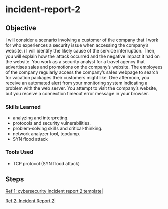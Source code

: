 # incident-report-2
 
## Objective

I will consider a scenario involving a customer of the company that I work for who experiences a security issue when accessing the company’s website. i I will  identify the likely cause of the service interruption. Then, you will explain how the attack occurred and the negative impact it had on the website. You work as a security analyst for a travel agency that advertises sales and promotions on the company’s website. The employees of the company regularly access the company’s sales webpage to search for vacation packages their customers might like. One afternoon, you receive an automated alert from your monitoring system indicating a problem with the web server. You attempt to visit the company’s website, but you receive a connection timeout error message in your browser.

### Skills Learned



- analyzing and interpreting.
- protocols and security vulnerabilities.
- problem-solving skills and critical-thinking.
- network analyzer tool, tcpdump.
- SYN flood attack

### Tools Used


- TCP protocol (SYN flood attack)
 
## Steps
<a href="https://docs.google.com/document/d/1xEk_arFwlQOto7KEM6gN-sIYriXhP9-lY2ftpBXhS4M/template/preview?resourcekey=0-_ODneeo__mDgK7BTE1FkVA">Ref 1: cybersecurity Incident report 2 template</a>|

<a href="https://docs.google.com/document/d/1EXi5vDh-Oj-JXp3hHl96bdgeXuVCrFL57m67swLwsws/edit">Ref 2: Incident Report 2</a>|
